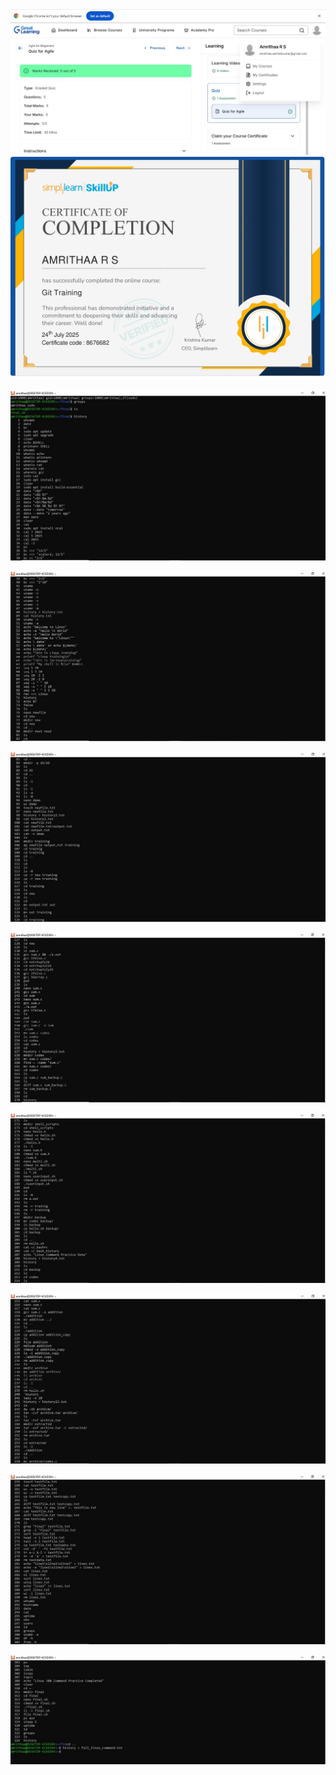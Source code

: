 <img src="Agile%20Certificate.jpg" width="700"/>
<img src="Simplilearn%20Certificate.jpg" width="700"/>

![Linux History 1](Linux_Commands_History/Linux_History1.jpg)

![Linux History 2](Linux_Commands_History/Linux_History2.jpg)

![Linux History 3](Linux_Commands_History/Linux_History3.jpg)

![Linux History 4](Linux_Commands_History/Linux_History4.jpg)

![Linux History 5](Linux_Commands_History/Linux_History5.jpg)

![Linux History 6](Linux_Commands_History/Linux_History6.jpg)

![Linux History 7](Linux_Commands_History/Linux_History7.jpg)

![Linux History 8](Linux_Commands_History/Linux_History8.jpg)

